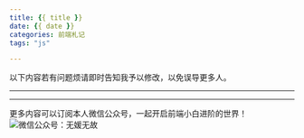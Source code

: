 ```yaml
---
title: {{ title }}
date: {{ date }}
categories: 前端札记
tags: "js"

---
```

以下内容若有问题烦请即时告知我予以修改，以免误导更多人。

---


<!-- more -->



---
更多内容可以订阅本人微信公众号，一起开启前端小白进阶的世界！
![微信公众号：无媛无故](http://ww1.sinaimg.cn/large/006tNc79gy1g59sd1aky1j325s0m80xf.jpg)